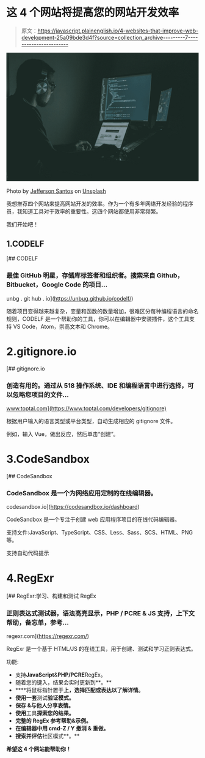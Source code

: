# 这 4 个网站将提高您的网站开发效率

> 原文：<https://javascript.plainenglish.io/4-websites-that-improve-web-development-25a09bde3d4f?source=collection_archive---------7----------------------->

![](img/032fce3cacbf2a034d54e39537fd5ef6.png)

Photo by [Jefferson Santos](https://unsplash.com/@jefflssantos?utm_source=medium&utm_medium=referral) on [Unsplash](https://unsplash.com?utm_source=medium&utm_medium=referral)

我想推荐四个网站来提高网站开发的效率。作为一个有多年网络开发经验的程序员，我知道工具对于效率的重要性。这四个网站都使用非常频繁。

我们开始吧！

## 1.CODELF

[](https://unbug.github.io/codelf/) [## CODELF

### 最佳 GitHub 明星，存储库标签者和组织者。搜索来自 Github，Bitbucket，Google Code 的项目…

unbg . git hub . io](https://unbug.github.io/codelf/) 

随着项目变得越来越复杂，变量和函数的数量增加，很难区分每种编程语言的命名规则，CODELF 是一个帮助你的工具，你可以在编辑器中安装插件，这个工具支持 VS Code，Atom，崇高文本和 Chrome。

# 2.gitignore.io

[](https://www.toptal.com/developers/gitignore) [## gitignore.io

### 创造有用的。通过从 518 操作系统、IDE 和编程语言中进行选择，可以忽略您项目的文件…

www.toptal.com](https://www.toptal.com/developers/gitignore) 

根据用户输入的语言类型或平台类型，自动生成相应的 gitignore 文件。

例如，输入 Vue，做出反应，然后单击“创建”。

# 3.CodeSandbox

[](https://codesandbox.io/dashboard) [## CodeSandbox

### CodeSandbox 是一个为网络应用定制的在线编辑器。

codesandbox.io](https://codesandbox.io/dashboard) 

CodeSandbox 是一个专注于创建 web 应用程序项目的在线代码编辑器。

支持文件:JavaScript、TypeScript、CSS、Less、Sass、SCS、HTML、PNG 等。

支持自动代码提示

# 4.RegExr

[](https://regexr.com/) [## RegExr:学习、构建和测试 RegEx

### 正则表达式测试器，语法高亮显示，PHP / PCRE & JS 支持，上下文帮助，备忘单，参考…

regexr.com](https://regexr.com/) 

RegExr 是一个基于 HTML/JS 的在线工具，用于创建、测试和学习正则表达式。

功能:

*   支持**JavaScript**&**PHP/PCRE**RegEx。
*   随着您的键入，结果会实时更新到**。**
*   ****将鼠标指针置于**上，选择匹配或表达以了解详情。**
*   **使用一套**测试**验证模式。**
*   ****保存** &与他人分享表情。**
*   **使用**工具**探索您的结果。**
*   **完整的 **RegEx 参考**帮助&示例。**
*   ****在编辑器中用 cmd-Z / Y 撤消** & **重做**。**
*   **搜索并评估**社区模式**。**

**希望这 4 个网站能帮助你！**